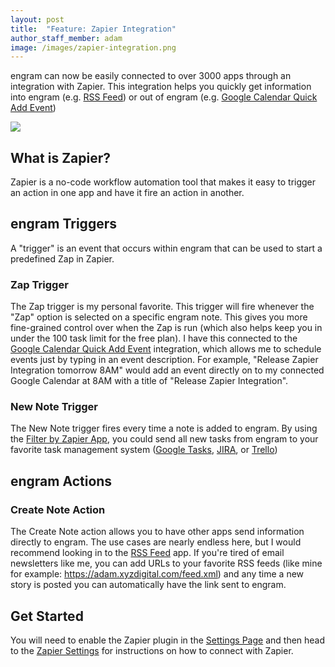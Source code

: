 ```yaml
---
layout: post
title:  "Feature: Zapier Integration"
author_staff_member: adam
image: /images/zapier-integration.png
---
```


engram can now be easily connected to over 3000 apps through an integration with Zapier. This integration helps you quickly get information into engram (e.g. [RSS Feed](https://zapier.com/apps/engram/integrations/rss)) or out of engram (e.g. [Google Calendar Quick Add Event](https://zapier.com/apps/engram/integrations/google-calendar))

![](/images/zapier-integration.gif)

## What is Zapier?

Zapier is a no-code workflow automation tool that makes it easy to trigger an action in one app and have it fire an action in another.

## engram Triggers

A "trigger" is an event that occurs within engram that can be used to start a predefined Zap in Zapier.

### Zap Trigger

The Zap trigger is my personal favorite.  This trigger will fire whenever the "Zap" option is selected on a specific engram note. This gives you more fine-grained control over when the Zap is run (which also helps keep you in under the 100 task limit for the free plan). I have this connected to the [Google Calendar Quick Add Event](https://zapier.com/apps/engram/integrations/google-calendar) integration, which allows me to schedule events just by typing in an event description.  For example, "Release Zapier Integration tomorrow 8AM" would add an event directly on to my connected Google Calendar at 8AM with a title of "Release Zapier Integration".

### New Note Trigger

The New Note trigger fires every time a note is added to engram. By using the [Filter by Zapier App](https://zapier.com/apps/engram/integrations/filter), you could send all new tasks from engram to your favorite task management system ([Google Tasks](https://zapier.com/apps/engram/integrations/google-tasks), [JIRA](https://zapier.com/apps/engram/integrations/jira), or [Trello](https://zapier.com/apps/engram/integrations/trello))

## engram Actions

### Create Note Action

The Create Note action allows you to have other apps send information directly to engram. The use cases are nearly endless here, but I would recommend looking in to the [RSS Feed](https://zapier.com/apps/engram/integrations/rss) app. If you're tired of email newsletters like me, you can add URLs to your favorite RSS feeds (like mine for example: https://adam.xyzdigital.com/feed.xml) and any time a new story is posted you can automatically have the link sent to engram.

## Get Started

You will need to enable the Zapier plugin in the [Settings Page](https://engram.xyzdigital.com/settings) and then head to the [Zapier Settings](https://engram.xyzdigital.com/settings/zapier) for instructions on how to connect with Zapier.